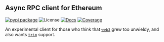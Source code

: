 Async RPC client for Ethereum
-----------------------------

[![pypi package][pypi-image]][pypi-link] ![License][pypi-license-image] [![Docs][rtd-image]][rtd-link] [![Coverage][cov-image]][cov-link]

An experimental client for those who think that [`web3`](https://github.com/ethereum/web3.py) grew too unwieldy, and also wants [`trio`](https://github.com/python-trio/trio) support.

[pypi-image]: https://img.shields.io/pypi/v/pons
[pypi-link]: https://pypi.org/project/pons/
[pypi-license-image]: https://img.shields.io/pypi/l/pons
[rtd-image]: https://readthedocs.org/projects/pons/badge/?version=latest
[rtd-link]: https://pons.readthedocs.io/en/latest/
[cov-image]: https://codecov.io/gh/fjarri/pons/branch/master/graph/badge.svg?token=RZP1LK1HB2
[cov-link]: https://codecov.io/gh/fjarri/pons
